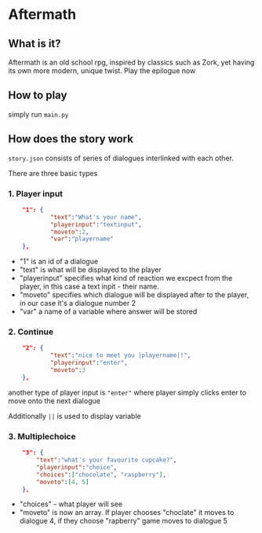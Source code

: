 # Aftermath

## What is it?

Aftermath is an old school rpg, inspired by classics such as Zork, yet having its own more modern, unique twist. Play the epilogue now

## How to play

simply run `main.py`

## How does the story work

`story.json` consists of series of dialogues interlinked with each other.

There are three basic types 

### 1. Player input
```json
    "1": {
            "text":"What's your name",
            "playerinput":"textinput",
            "moveto":2,
            "var":"playername"
    },
```

- "1" is an id of a dialogue 
- "text" is what will be displayed to the player
- "playerinput" specifies what kind of reaction we excpect from the player, in this case a text inpit - their name.
- "moveto" specifies which dialogue will be displayed after to the player, in our case it's a dialogue number 2
- "var" a name of a variable where answer will be stored

### 2. Continue
```json
    "2": {
            "text":"nice to meet you |playername|!",
            "playerinput":"enter",
            "moveto":3
    },
```
another type of player input is `"enter"` where player simply clicks enter to move onto the next dialogue

Additionally `||` is used to display variable

### 3. Multiplechoice

```json
    "3": {
        "text":"what's your favourite cupcake?",
        "playerinput":"choice",
        "choices":["chocolate", "raspberry"],
        "moveto":[4, 5]
    },

```

- "choices" - what player will see
- "moveto" is now an array. If player chooses "choclate" it moves to dialogue 4, if they choose "rapberry" game moves to dialogue 5 
